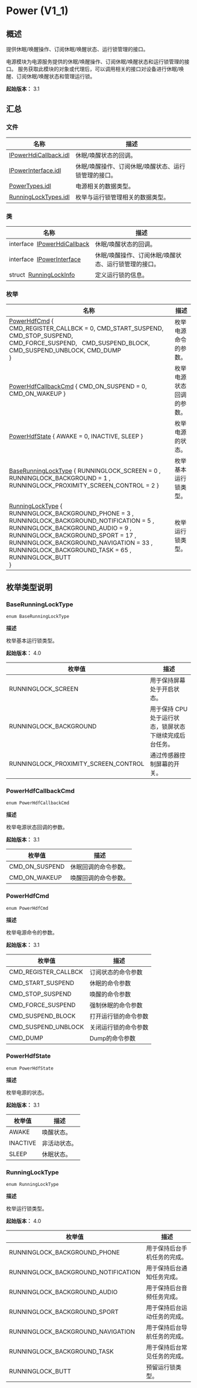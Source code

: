 # Power (V1_1)


## 概述

提供休眠/唤醒操作、订阅休眠/唤醒状态、运行锁管理的接口。

电源模块为电源服务提供的休眠/唤醒操作、订阅休眠/唤醒状态和运行锁管理的接口。 服务获取此模块的对象或代理后，可以调用相关的接口对设备进行休眠/唤醒、订阅休眠/唤醒状态和管理运行锁。

**起始版本：** 3.1


## 汇总


### 文件

| 名称 | 描述 | 
| -------- | -------- |
| [IPowerHdiCallback.idl](_i_power_hdi_callback_8idl_v11.md) | 休眠/唤醒状态的回调。 | 
| [IPowerInterface.idl](_i_power_interface_8idl_v11.md) | 休眠/唤醒操作、订阅休眠/唤醒状态、运行锁管理的接口。 | 
| [PowerTypes.idl](_power_types_8idl_v11.md) | 电源相关的数据类型。 | 
| [RunningLockTypes.idl](_running_lock_types_8idl_v11.md) | 枚举与运行锁管理相关的数据类型。 | 


### 类

| 名称 | 描述 | 
| -------- | -------- |
| interface&nbsp;&nbsp;[IPowerHdiCallback](interface_i_power_hdi_callback_v11.md) | 休眠/唤醒状态的回调。 | 
| interface&nbsp;&nbsp;[IPowerInterface](interface_i_power_interface_v11.md) | 休眠/唤醒操作、订阅休眠/唤醒状态、运行锁管理的接口。 | 
| struct&nbsp;&nbsp;[RunningLockInfo](_running_lock_info_v11.md) | 定义运行锁的信息。 | 


### 枚举

| 名称 | 描述 | 
| -------- | -------- |
| [PowerHdfCmd](#powerhdfcmd) {<br/>CMD_REGISTER_CALLBCK = 0, CMD_START_SUSPEND, CMD_STOP_SUSPEND, CMD_FORCE_SUSPEND,&nbsp;&nbsp;&nbsp;CMD_SUSPEND_BLOCK, CMD_SUSPEND_UNBLOCK, CMD_DUMP<br/>} | 枚举电源命令的参数。 | 
| [PowerHdfCallbackCmd](#powerhdfcallbackcmd) { CMD_ON_SUSPEND = 0, CMD_ON_WAKEUP } | 枚举电源状态回调的参数。 | 
| [PowerHdfState](#powerhdfstate) { AWAKE = 0, INACTIVE, SLEEP } | 枚举电源的状态。 | 
| [BaseRunningLockType](#baserunninglocktype) { RUNNINGLOCK_SCREEN = 0 , RUNNINGLOCK_BACKGROUND = 1 , RUNNINGLOCK_PROXIMITY_SCREEN_CONTROL = 2 } | 枚举基本运行锁类型。 | 
| [RunningLockType](#runninglocktype) {<br/>RUNNINGLOCK_BACKGROUND_PHONE = 3 , RUNNINGLOCK_BACKGROUND_NOTIFICATION = 5 , RUNNINGLOCK_BACKGROUND_AUDIO = 9 , RUNNINGLOCK_BACKGROUND_SPORT = 17 , RUNNINGLOCK_BACKGROUND_NAVIGATION = 33 , RUNNINGLOCK_BACKGROUND_TASK = 65 , RUNNINGLOCK_BUTT<br/>} | 枚举运行锁类型。 | 


## 枚举类型说明


### BaseRunningLockType

```
enum BaseRunningLockType
```

**描述**


枚举基本运行锁类型。

**起始版本：** 4.0

| 枚举值 | 描述 | 
| -------- | -------- |
| RUNNINGLOCK_SCREEN | 用于保持屏幕处于开启状态。 | 
| RUNNINGLOCK_BACKGROUND | 用于保持 CPU 处于运行状态，锁屏状态下继续完成后台任务。 | 
| RUNNINGLOCK_PROXIMITY_SCREEN_CONTROL | 通过传感器控制屏幕的开关。 | 


### PowerHdfCallbackCmd

```
enum PowerHdfCallbackCmd
```

**描述**


枚举电源状态回调的参数。

**起始版本：** 3.1

| 枚举值 | 描述 | 
| -------- | -------- |
| CMD_ON_SUSPEND | 休眠回调的命令参数。 | 
| CMD_ON_WAKEUP | 唤醒回调的命令参数。 | 


### PowerHdfCmd

```
enum PowerHdfCmd
```

**描述**


枚举电源命令的参数。

**起始版本：** 3.1

| 枚举值 | 描述 | 
| -------- | -------- |
| CMD_REGISTER_CALLBCK | 订阅状态的命令参数 | 
| CMD_START_SUSPEND | 休眠的命令参数 | 
| CMD_STOP_SUSPEND | 唤醒的命令参数 | 
| CMD_FORCE_SUSPEND | 强制休眠的命令参数 | 
| CMD_SUSPEND_BLOCK | 打开运行锁的命令参数 | 
| CMD_SUSPEND_UNBLOCK | 关闭运行锁的命令参数 | 
| CMD_DUMP | Dump的命令参数 | 


### PowerHdfState

```
enum PowerHdfState
```

**描述**


枚举电源的状态。

**起始版本：** 3.1

| 枚举值 | 描述 | 
| -------- | -------- |
| AWAKE | 唤醒状态。 | 
| INACTIVE | 非活动状态。 | 
| SLEEP | 休眠状态。 | 


### RunningLockType

```
enum RunningLockType
```

**描述**


枚举运行锁类型。

**起始版本：** 4.0

| 枚举值 | 描述 | 
| -------- | -------- |
| RUNNINGLOCK_BACKGROUND_PHONE | 用于保持后台手机任务的完成。 | 
| RUNNINGLOCK_BACKGROUND_NOTIFICATION | 用于保持后台通知任务完成。 | 
| RUNNINGLOCK_BACKGROUND_AUDIO | 用于保持后台音频任务完成。 | 
| RUNNINGLOCK_BACKGROUND_SPORT | 用于保持后台运动任务的完成。 | 
| RUNNINGLOCK_BACKGROUND_NAVIGATION | 用于保持后台导航任务的完成。 | 
| RUNNINGLOCK_BACKGROUND_TASK | 用于保持后台常见任务的完成。 | 
| RUNNINGLOCK_BUTT | 预留运行锁类型。 | 
